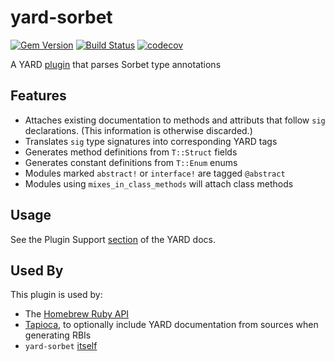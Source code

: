 # yard-sorbet
[![Gem Version](https://badge.fury.io/rb/yard-sorbet.svg)](https://badge.fury.io/rb/yard-sorbet)
[![Build Status](https://github.com/dduugg/yard-sorbet/actions/workflows/ruby.yml/badge.svg)](https://github.com/dduugg/yard-sorbet/actions/workflows/ruby.yml)
[![codecov](https://codecov.io/gh/dduugg/yard-sorbet/branch/master/graph/badge.svg)](https://codecov.io/gh/dduugg/yard-sorbet)

A YARD [plugin](https://rubydoc.info/gems/yard/file/docs/GettingStarted.md#Plugin_Support) that parses Sorbet type annotations

## Features
- Attaches existing documentation to methods and attributs that follow `sig` declarations. (This information is otherwise discarded.)
- Translates `sig` type signatures into corresponding YARD tags
- Generates method definitions from `T::Struct` fields
- Generates constant definitions from `T::Enum` enums
- Modules marked `abstract!` or `interface!` are tagged `@abstract`
- Modules using `mixes_in_class_methods` will attach class methods

## Usage

See the Plugin Support [section](https://rubydoc.info/gems/yard/file/docs/GettingStarted.md#plugin-support) of the YARD docs.

## Used By

This plugin is used by:
- The [Homebrew Ruby API](https://rubydoc.brew.sh/index.html)
- [Tapioca](https://github.com/Shopify/tapioca), to optionally include YARD documentation from sources when generating RBIs
- `yard-sorbet` [itself](https://dduugg.github.io/yard-sorbet/)

